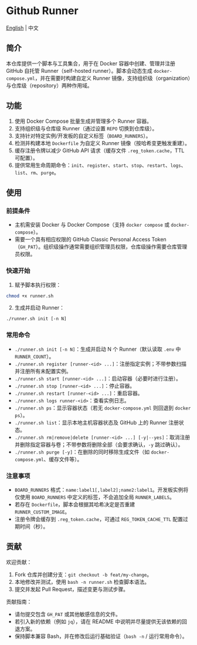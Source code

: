 # Github Runner

[English](README.md) | 中文

## 简介

本仓库提供一个脚本与工具集合，用于在 Docker 容器中创建、管理并注册 GitHub 自托管 Runner（self-hosted runner）。脚本会动态生成 `docker-compose.yml`，并在需要时构建自定义 Runner 镜像，支持组织级（organization）与仓库级（repository）两种作用域。

## 功能

1. 使用 Docker Compose 批量生成并管理多个 Runner 容器。
2. 支持组织级与仓库级 Runner（通过设置 `REPO` 切换到仓库级）。
3. 支持针对特定实例/开发板的自定义标签（`BOARD_RUNNERS`）。
4. 检测并构建本地 `Dockerfile` 为自定义 Runner 镜像（按哈希变更触发重建）。
5. 缓存注册令牌以减少 GitHub API 请求（缓存文件 `.reg_token.cache`，TTL 可配置）。
6. 提供常用生命周期命令：`init`、`register`、`start`、`stop`、`restart`、`logs`、`list`、`rm`、`purge`。

## 使用

### 前提条件

- 主机需安装 Docker 与 Docker Compose（支持 `docker compose` 或 `docker-compose`）。
- 需要一个具有相应权限的 GitHub Classic Personal Access Token（`GH_PAT`）。组织级操作通常需要组织管理员权限，仓库级操作需要仓库管理员权限。

### 快速开始

1. 赋予脚本执行权限：

```bash
chmod +x runner.sh
```

2. 生成并启动 Runner：

```bash
./runner.sh init [-n N]
```

### 常用命令

- `./runner.sh init [-n N]`：生成并启动 N 个 Runner（默认读取 `.env` 中 `RUNNER_COUNT`）。
- `./runner.sh register [runner-<id> ...]`：注册指定实例；不带参数扫描并注册所有未配置实例。
- `./runner.sh start [runner-<id> ...]`：启动容器（必要时进行注册）。
- `./runner.sh stop [runner-<id> ...]`：停止容器。
- `./runner.sh restart [runner-<id> ...]`：重启容器。
- `./runner.sh logs runner-<id>`：查看实例日志。
- `./runner.sh ps`：显示容器状态（若无 `docker-compose.yml` 则回退到 `docker ps`）。
- `./runner.sh list`：显示本地主机容器状态及 GitHub 上的 Runner 注册状态。
- `./runner.sh rm|remove|delete [runner-<id> ...] [-y|--yes]`：取消注册并删除指定容器与卷；不带参数将删除全部（会要求确认，`-y` 跳过确认）。
- `./runner.sh purge [-y]`：在删除的同时移除生成文件（如 `docker-compose.yml`、缓存文件等）。

### 注意事项

- `BOARD_RUNNERS` 格式：`name:label1[,label2];name2:label1`。开发板实例将仅使用 `BOARD_RUNNERS` 中定义的标签，不会追加全局 `RUNNER_LABELS`。
- 若存在 `Dockerfile`，脚本会根据其哈希决定是否重建 `RUNNER_CUSTOM_IMAGE`。
- 注册令牌会缓存到 `.reg_token.cache`，可通过 `REG_TOKEN_CACHE_TTL` 配置过期时间（秒）。

## 贡献

欢迎贡献：

1. Fork 仓库并创建分支：`git checkout -b feat/my-change`。
2. 本地修改并测试，使用 `bash -n runner.sh` 检查脚本语法。
3. 提交并发起 Pull Request，描述变更与测试步骤。

贡献指南：

- 请勿提交包含 `GH_PAT` 或其他敏感信息的文件。
- 若引入新的依赖（例如 `jq`），请在 README 中说明并尽量提供无该依赖的回退方案。
- 保持脚本兼容 Bash，并在修改后运行基础验证（`bash -n` / 运行常用命令）。
